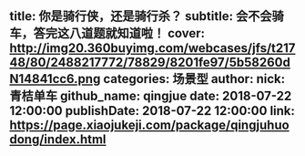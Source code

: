 title: 你是骑行侠，还是骑行杀？
subtitle: 会不会骑车，答完这八道题就知道啦！
cover: http://img20.360buyimg.com/webcases/jfs/t21748/80/2488217772/78829/8201fe97/5b58260dN14841cc6.png
categories: 场景型
author:
  nick: 青桔单车
  github_name: qingjue
date: 2018-07-22 12:00:00
publishDate: 2018-07-22 12:00:00
link: https://page.xiaojukeji.com/package/qingjuhuodong/index.html
---